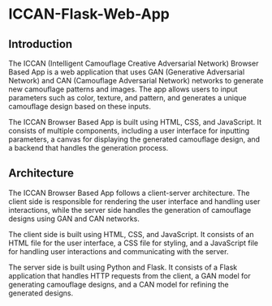 # ICCAN-Flask-Web-App

## Introduction

The ICCAN (Intelligent Camouflage Creative Adversarial Network) Browser Based App is a web application that uses GAN (Generative Adversarial Network) and CAN (Camouflage Adversarial Network) networks to generate new camouflage patterns and images. The app allows users to input parameters such as color, texture, and pattern, and generates a unique camouflage design based on these inputs.

The ICCAN Browser Based App is built using HTML, CSS, and JavaScript. It consists of multiple components, including a user interface for inputting parameters, a canvas for displaying the generated camouflage design, and a backend that handles the generation process.

## Architecture

The ICCAN Browser Based App follows a client-server architecture. The client side is responsible for rendering the user interface and handling user interactions, while the server side handles the generation of camouflage designs using GAN and CAN networks.

The client side is built using HTML, CSS, and JavaScript. It consists of an HTML file for the user interface, a CSS file for styling, and a JavaScript file for handling user interactions and communicating with the server.

The server side is built using Python and Flask. It consists of a Flask application that handles HTTP requests from the client, a GAN model for generating camouflage designs, and a CAN model for refining the generated designs.

